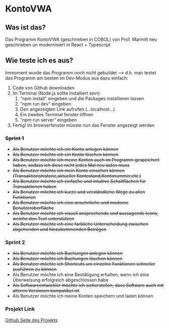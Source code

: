 # KontoVWA

## Was ist das?

Das Programm KontoVWA (geschrieben in COBOL) von Prof. Marmitt neu geschrieben un modernisiert in React + Typescript

## Wie teste ich es aus?

Immoment wurde das Programm noch nicht gebuildet --> d.h. man testet das Programm am besten im Dev-Modus aus dazu einfach:

1. Code von Github downloaden
2. Im Terminal (Node.js sollte installiert sein):
   1. "npm install" eingeben und die Packages installieren lassen
   2. "npm run dev" eingeben
   3. Den angezeigten Link aufrufen (...localhost...)
   4. Ein zweites Terminal fenster öffnen
   5. "npm run server" eingeben
3. Fertig! Im browserfenster müsste nun das Fenster angezeigt werden

### ~~Sprint 1~~

- ~~Als Benutzer möchte ich ein Konto anlegen können~~
- ~~Als Benutzer möchte ich ein Konto löschen können~~
- ~~Als Benutzer möchte ich meine Konten auch im Programm gespeichert haben, sodass ich diese nicht jedes Mal neu laden muss~~
- ~~Als Benutzer möchte ich mein Konto einsehen können (Transaktionshistorie,aktueller Kontostand,Kontonummer,etc.)~~
- ~~Als Benutzer möchte ich einfache und intuitive Schaltflächen für Transaktionen haben~~
- ~~Als Benutzer möchte ich kurze und verständliche Wege zu allen Funktionen~~
- ~~Als Benutzer möchte ich eine ansehnliche und moderne Benutzeroberfläche~~
- ~~Als Benutzer möchte ich visuell ansprechende und aussagende Icons, welche den Text unterstützen~~
- ~~Als Benutzer möchte ich eine farbliche Unterscheidung zwischen abgehenden und hinzukommenden Beträgen~~

### Sprint 2

- ~~Als Benutzer möchte ich Buchungen anlegen können~~
- ~~Als Benutzer möchte ich Buchungen löschen können~~
- ~~Als Benutzer möchte ich Shortcuts um einzelne Funktionen schneller ausführen zu können~~
- Als Benutzer möchte ich eine Bestätigung erhalten, wenn ich eine Überweisung erfolgreich abgeschlossen habe
- ~~Als Softwareentwickler möchte ich sicherstellen, dass Software auch mit alteren Versionen kompatibel ist~~
- Als Benutzer möchte ich meine Konten speichern und laden können

### Projekt Link

[Github Seite des Projekts](https://github.com/Splix123/KontoVWA)
